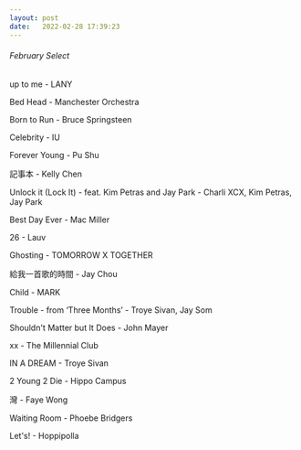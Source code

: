 ```yaml
---
layout: post
date:   2022-02-28 17:39:23
---
```


###### February Select  

up to me - LANY  

Bed Head - Manchester Orchestra  

Born to Run - Bruce Springsteen  

Celebrity - IU  

Forever Young - Pu Shu  

記事本 - Kelly Chen  

Unlock it (Lock It) - feat. Kim Petras and Jay Park - Charli XCX, Kim Petras, Jay Park  

Best Day Ever - Mac Miller  

26 - Lauv  

Ghosting - TOMORROW X TOGETHER  

給我一首歌的時間 - Jay Chou  

Child - MARK  

Trouble - from ‘Three Months’ - Troye Sivan, Jay Som  

Shouldn't Matter but It Does - John Mayer  

xx - The Millennial Club  

IN A DREAM - Troye Sivan  

2 Young 2 Die - Hippo Campus  

灣 - Faye Wong  

Waiting Room - Phoebe Bridgers  

Let's! - Hoppipolla  